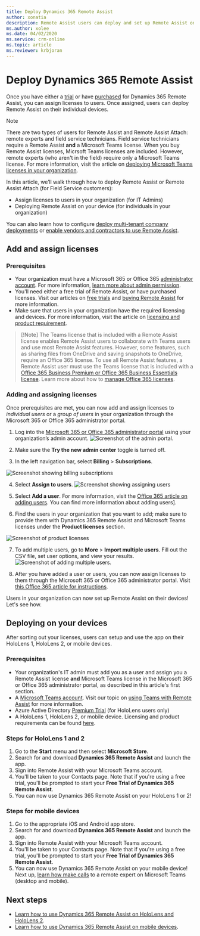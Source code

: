 ```yaml
---
title: Deploy Dynamics 365 Remote Assist
author: xonatia
description: Remote Assist users can deploy and set up Remote Assist on their devices. 
ms.author: xolee
ms.date: 04/02/2020
ms.service: crm-online
ms.topic: article
ms.reviewer: krbjoran
---
```

# Deploy Dynamics 365 Remote Assist

Once you have either a [trial](try-remote-assist.md) or have [purchased](buy-remote-assist.md) for Dynamics 365 Remote Assist, you can assign licenses to users. Once assigned, users can deploy Remote Assist on their individual devices.

> [!NOTE]
> There are two types of users for Remote Assist and Remote Assist Attach: remote experts and field service technicians. Field service technicians require a Remote Assist **and** a Microsoft Teams license. When you buy Remote Assist licenses, Micrsoft Teams licenses are included. However, remote experts (who aren't in the field) require only a Microsoft Teams license. For more information, visit the article on [deploying Microsoft Teams licenses in your organization](https://docs.microsoft.com/dynamics365/mixed-reality/remote-assist/use-microsoft-teams-with-remote-assist).

In this article, we’ll walk through how to deploy Remote Assist or Remote Assist Attach (for Field Service customers): 
-	Assign licenses to users in your organization (for IT Admins)
-	Deploying Remote Assist on your device (for individuals in your organization) 

You can also learn how to configure [deploy multi-tenant company deployments](multi-tenant-deployment.md) or [enable vendors and contractors to use Remote Assist](vendor-use-RA.md).

## Add and assign licenses

### Prerequisites 
- Your organization must have a Microsoft 365 or Office 365 [administrator account](https://www.microsoft.com/microsoft-365/business/office-365-administration). For more information, [learn more about admin permission](https://docs.microsoft.com/office365/admin/admin-overview/admin-overview?redirectSourcePath=%252farticle%252foffice-365-admin-overview-c7228a3e-061f-4575-b1ef-adf1d1669870&view=o365-worldwide). 
- You'll need either a free trial of Remote Assist, or have purchased licenses. Visit our articles on [free trials](try-remote-assist.md) and [buying Remote Assist](buy-remote-assist.md) for more information.
- Make sure that users in your organization have the required licensing and devices. For more information, visit the article on [licensing and product requirement](https://docs.microsoft.com/dynamics365/mixed-reality/remote-assist/requirements).

>[!Note] The Teams license that is included with a Remote Assist license enables Remote Assist users to collaborate with Teams users and use most Remote Assist features. However, some features, such as sharing files from OneDrive and saving snapshots to OneDrive, require an Office 365 license. To use all Remote Assist features, a Remote Assist user must use the Teams license that is included with a [Office 365 Business Premium or Office 365 Business Essentials license](https://products.office.com/compare-all-microsoft-office-products?&activetab=tab:primaryr2). Learn more about how to [manage Office 365 licenses](https://docs.microsoft.com/microsoft-365/commerce/licenses/buy-licenses?view=o365-worldwide).

### Adding and assigning licenses
Once prerequisites are met, you can now add and assign licenses to *individual users* or a *group of users* in your organization through the Microsoft 365 or Office 365 administrator portal. 

1.	Log into the [Microsoft 365 or Office 365 administrator portal](https://www.microsoft.com/microsoft-365/business/office-365-administration ) using your organization’s admin account.
![Screenshot of the admin portal.](./media/buy_1.png "Admin Portal")

2.	Make sure the **Try the new admin center** toggle is turned off.

3.	In the left navigation bar, select **Billing** > **Subscriptions**. 

![Screenshot showing billing subscriptions](./media/deploy_3.png "Billing subscriptions")

4.	Select **Assign to users**. 
![Screenshot showing assigning users](./media/deploy_4.png "Assign users")

1. Select **Add a user**. For more information, visit the [Office 365 article on adding users](https://docs.microsoft.com/office365/admin/add-users/add-users?view=o365-worldwide). You can find more information about adding users].

6.	Find the users in your organization that you want to add; make sure to provide them with Dynamics 365 Remote Assist and Microsoft Teams licenses under the **Product licenses** section. 

![Screenshot of product licenses](./media/deploy_6.png "Product licenses")

7. To add multiple users, go to **More** > **Import multiple users**. Fill out the CSV file, set user options, and view your results. 
![Screenshot of adding multiple users.](./media/deploy_7.png "Add multiple users")

8.	After you have added a user or users, you can now assign licenses to them through the Microsoft 365 or Office 365 administrator portal. Visit [this Office 365 article for instructions](https://docs.microsoft.com/office365/admin/manage/assign-licenses-to-users?view=o365-worldwide).

Users in your organization can now set up Remote Assist on their devices! Let's see how. 


## Deploying on your devices

After sorting out your licenses, users can setup and use the app on their HoloLens 1, HoloLens 2, or mobile devices. 

### Prerequisites
- Your organization's IT admin must add you as a user and assign you a Remote Assist license **and** Microsoft Teams license in the Microsoft 365 or Office 365 administrator portal, as described in this article's first section. 
- A [Microsoft Teams account](https://teams.microsoft.com/start). Visit our topic on [using Teams with Remote Assist](https://docs.microsoft.com/dynamics365/mixed-reality/remote-assist/use-microsoft-teams-with-remote-assist) for more information. 
- Azure Active Directory [Premium Trial](https://azure.microsoft.com/trial/get-started-active-directory/) (for HoloLens users only)
- A HoloLens 1, HoloLens 2, or mobile device. Licensing and product requirements can be found [here](https://docs.microsoft.com/dynamics365/mixed-reality/remote-assist/requirements).



### Steps for HoloLens 1 and 2
1.	Go to the **Start** menu and then select **Microsoft Store**. 
2.	Search for and download **Dynamics 365 Remote Assist** and launch the app.
3.	Sign into Remote Assist with your Microsoft Teams account. 
4.	You'll be taken to your Contacts page. Note that if you're using a free trial, you'll be prompted to start your **Free Trial of Dynamics 365 Remote Assist**. 
5.	You can now use Dynamics 365 Remote Assist on your HoloLens 1 or 2! 

### Steps for mobile devices
1.	Go to the appropriate iOS and Android app store.
2.	Search for and download **Dynamics 365 Remote Assist** and launch the app.
3.	Sign into Remote Assist with your Microsoft Teams account. 
4.	You'll be taken to your Contacts page. Note that if you're using a free trial, you'll be prompted to start your **Free Trial of Dynamics 365 Remote Assist**.
5.	You can now use Dynamics 365 Remote Assist on your mobile device! Next up, [learn how make calls](mobile-app/making-calls.md) to a remote expert on Microsoft Teams (desktop and mobile). 

## Next steps
- [Learn how to use Dynamics 365 Remote Assist on HoloLens and HoloLens 2](overview-hololens.md). 
- [Learn how to use Dynamics 365 Remote Assist on mobile devices](mobile-app/remote-assist-mobile-overview.md). 
